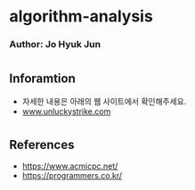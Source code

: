 # algorithm-analysis
### Author: Jo Hyuk Jun
#
## Inforamtion
- 자세한 내용은 아래의 웹 사이트에서 확인해주세요.
- www.unluckystrike.com
#
## References
- https://www.acmicpc.net/
- https://programmers.co.kr/
